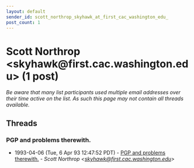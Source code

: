 ```yaml
---
layout: default
sender_id: scott_northrop_skyhawk_at_first_cac_washington_edu_
post_count: 1
---
```


# Scott Northrop <skyhawk<span>@</span>first.cac.washington.edu> (1 post)

_Be aware that many list participants used multiple email addresses over their time active on the list. As such this page may not contain all threads available._

## Threads

### PGP and problems therewith.
+ 1993-04-06 (Tue, 6 Apr 93 12:47:52 PDT) - [PGP and problems therewith.](/archive/1993/04/108606f11579fc224d55b56d259b092b1100d4bdb9a91262d746534b0c1a157a) - _Scott Northrop \<skyhawk@first.cac.washington.edu\>_

